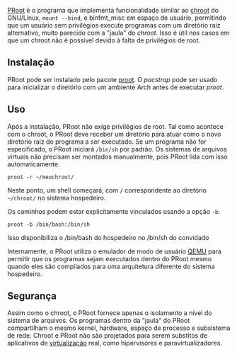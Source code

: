 [PRoot](https://proot-me.github.io) é o programa que implementa funcionalidade similar ao [chroot](/index.php/Chroot_(Portugu%C3%AAs) "Chroot (Português)") do GNU/Linux, `mount --bind`, e binfmt_misc em espaço de usuário, permitindo que um usuário sem privilégios execute programas com um diretório raiz alternativo, muito parecido com a "jaula" do *chroot*. Isso é útil nos casos em que um chroot não é possível devido à falta de privilégios de root.

## Instalação

PRoot pode ser instalado pelo pacote [proot](https://aur.archlinux.org/packages/proot/). O *pacstrap* pode ser usado para inicializar o diretório com um ambiente Arch antes de executar *proot*.

## Uso

Após a instalação, PRoot não exige privilégios de root. Tal como acontece com o chroot, o PRoot deve receber um diretório para atuar como o novo diretório raiz do programa a ser executado. Se um programa não for especificado, o PRoot iniciará `/bin/sh` por padrão. Os sistemas de arquivos virtuais não precisam ser montados manualmente, pois PRoot lida com isso automaticamente.

```
proot -r ~/meuchroot/

```

Neste ponto, um shell começará, com `/` correspondente ao diretório `~/chroot/` no sistema hospedeiro.

Os caminhos podem estar explicitamente vinculados usando a opção `-b`:

```
proot -b /bin/bash:/bin/sh

```

Isso disponibiliza o /bin/bash do hospedeiro no /bin/sh do convidado

Internamente, o PRoot utiliza o emulador de modo de usuário [QEMU](/index.php/QEMU "QEMU") para permitir que os programas sejam executados dentro do PRoot mesmo quando eles são compilados para uma arquitetura diferente do sistema hospedeiro.

## Segurança

Assim como o chroot, o PRoot fornece apenas o isolamento a nível do sistema de arquivos. Os programas dentro da "jaula" do PRoot compartilham o mesmo kernel, hardware, espaço de processo e subsistema de rede. Chroot e PRoot não são projetados para serem substitos de aplicativos de [virtualização](/index.php/Virtualiza%C3%A7%C3%A3o "Virtualização") real, como hipervisores e paravirtualizadores.